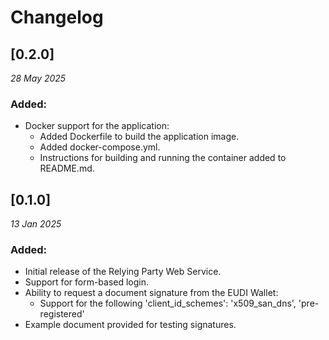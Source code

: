 # Changelog

## [0.2.0]

_28 May 2025_

### Added:

- Docker support for the application:
  - Added Dockerfile to build the application image.
  - Added docker-compose.yml.
  - Instructions for building and running the container added to README.md.

## [0.1.0]

_13 Jan 2025_

### Added:

- Initial release of the Relying Party Web Service.
- Support for form-based login.
- Ability to request a document signature from the EUDI Wallet:
  - Support for the following 'client_id_schemes': 'x509_san_dns', 'pre-registered'
- Example document provided for testing signatures.
